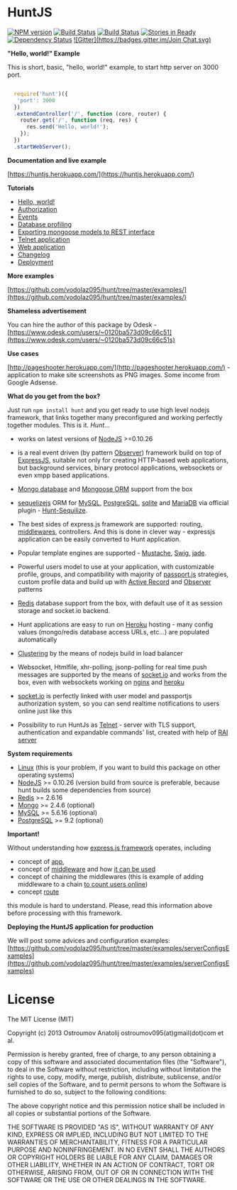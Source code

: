 HuntJS
====================

[![NPM version](https://badge.fury.io/js/hunt.svg)](http://badge.fury.io/js/hunt)
[![Build Status](https://drone.io/bitbucket.org/vodolaz095/hunt/status.png)](https://drone.io/bitbucket.org/vodolaz095/hunt/latest)
[![Build Status](https://travis-ci.org/vodolaz095/hunt.png?branch=master)](https://travis-ci.org/vodolaz095/hunt)
[![Stories in Ready](https://badge.waffle.io/vodolaz095/hunt.png?label=ready&title=Ready)](https://waffle.io/vodolaz095/hunt)
[![Dependency Status](https://gemnasium.com/vodolaz095/hunt.svg)](https://gemnasium.com/vodolaz095/hunt)
[![Gitter](https://badges.gitter.im/Join Chat.svg)](https://gitter.im/vodolaz095/hunt?utm_source=badge&utm_medium=badge&utm_campaign=pr-badge&utm_content=badge)

**"Hello, world!" Example**

This is short, basic, "hello, world!" example, to start http server on 3000 port.

```javascript

  require('hunt')({
   'port': 3000
  })
  .extendController('/', function (core, router) {
    router.get('/', function (req, res) {
      res.send('Hello, world!');
    });
  })
  .startWebServer();

```

**Documentation and live example**

[https://huntjs.herokuapp.com/](https://huntjs.herokuapp.com/)

**Tutorials**

-  [Hello, world!](https://huntjs.herokuapp.com/documentation/tutorial-hello.html)
-  [Authorization](https://huntjs.herokuapp.com/documentation/tutorial-authorization.html)
-  [Events](https://huntjs.herokuapp.com/documentation/tutorial-events.html)
-  [Database profiling](https://huntjs.herokuapp.com/documentation/tutorial-profiling.html)
-  [Exporting mongoose models to REST interface](https://huntjs.herokuapp.com/documentation/tutorial-modelToRest.html)
-  [Telnet application](https://huntjs.herokuapp.com/documentation/tutorial-telnetApplication.html)
-  [Web application](https://huntjs.herokuapp.com/documentation/tutorial-webapplication.html)
-  [Changelog](https://huntjs.herokuapp.com/documentation/tutorial-Changelog.html)
-  [Deployment](https://huntjs.herokuapp.com/documentation/tutorial-ServerConfig.html)



**More examples**

[https://github.com/vodolaz095/hunt/tree/master/examples/](https://github.com/vodolaz095/hunt/tree/master/examples/)

**Shameless advertisement**

You can hire the author of this package by Odesk - [https://www.odesk.com/users/~0120ba573d09c66c51](https://www.odesk.com/users/~0120ba573d09c66c51s)

**Use cases**

[http://pageshooter.herokuapp.com/](http://pageshooter.herokuapp.com/) - application to make site screenshots as PNG images. Some income from Google Adsense.


**What do you get from the box?**

Just run `npm install hunt` and you get ready to use high level nodejs framework,
that links together many preconfigured and working perfectly together modules.
This is it. *Hunt*...

-  works on latest versions of [NodeJS](http://nodejs.org) >=0.10.26

-  is a real event driven (by pattern [Observer](https://en.wikipedia.org/wiki/Observer_pattern))
   framework build on top of [ExpressJS](http://expressjs.com),
   suitable not only for creating HTTP-based web applications, but background services,
   binary protocol applications, websockets or even xmpp based applications.

-  [Mongo database](http://www.mongodb.org/) and
    [Mongoose ORM](http://mongoosejs.com/) support from the box

-  [sequelizejs](http://sequelizejs.com/) ORM for [MySQL](https://www.mysql.com/),
   [PostgreSQL](http://www.postgresql.org/), [sqlite](https://www.sqlite.org/)
   and [MariaDB](https://mariadb.org/) via official plugin - [Hunt-Sequilize](https://www.npmjs.org/package/hunt-sequilize).

-  The best sides of express.js framework are supported: routing,
   [middlewares](http://expressjs.com/api.html#middleware), controllers.
   And this is done in clever way - expressjs application can be easily
   converted to Hunt application.

-  Popular template engines are supported - [Mustache](http://mustache.github.io/mustache.5.html),
   [Swig](http://paularmstrong.github.io/swig/), [jade](https://github.com/visionmedia/jade).

-  Powerful users model to use at your application, with customizable profile, groups,
    and compatibility with majority of [passport.js](http://passportjs.org")
    strategies, custom profile data and build up with
    [Active Record](https://en.wikipedia.org/wiki/Active_record_pattern)
    and [Observer](https://en.wikipedia.org/wiki/Observer_pattern) patterns

-  [Redis](http://redis.io) database support from the box, with default use of it as session storage and socket.io backend.

-  Hunt applications are easy to run on [Heroku](http://heroku.com/) hosting - many config values
    (mongo/redis database access URLs, etc...) are populated automatically

-  [Clustering](http://nodejs.org/docs/latest/api/cluster.html)
    by the means of nodejs build in load balancer

-  Websocket, Htmlfile, xhr-polling, jsonp-polling for real time push messages
    are supported by the means of [socket.io](http://socket.io) and works
    from the box, even with websockets working on [nginx](http://nginx.org/en/docs/http/websocket.html)
    and [heroku](https://devcenter.heroku.com/articles/node-websockets#deploy)

-  [socket.io](http://socket.io/) is perfectly linked with user
    model and passportjs authorization system, so you can send realtime
    notifications to users online just like this

-  Possibility to run HuntJs as [Telnet](https://en.wikipedia.org/wiki/Telnet) - server with TLS support,
  authentication and expandable commands' list, created with help of [RAI server](https://www.npmjs.org/package/rai)


**System requirements**

-  [Linux](http://distrowatch.com/dwres.php?resource=major) (this is your problem, if you want to build this package on other operating systems)
-  [NodeJS](http://nodejs.org/download/) >= 0.10.26 (version build from source is preferable, because hunt builds some dependencies from source)
-  [Redis](http://redis.io/download) >= 2.6.16
-  [Mongo](http://www.mongodb.org/downloads) >= 2.4.6 (optional)
-  [MySQL](https://dev.mysql.com/downloads/mysql/) >= 5.6.16 (optional)
-  [PostgreSQL](http://www.postgresql.org/download/) >= 9.2 (optional)


**Important!**

Without understanding how [express.js framework](http://expressjs.com/) operates, including

 - concept of [app](http://expressjs.com/api.html#express),
 - concept of [middleware](http://expressjs.com/api.html#middleware) and how [it can be used](http://webapplog.com/intro-to-express-js-parameters-error-handling-and-other-middleware/)
 - concept of chaining the middlewares (this is example of adding middleware to a chain [to count users online](http://expressjs.com/guide.html#users-online))
 - concept [route](http://expressjs.com/api.html#app.VERB)

this module is hard to understand. Please, read this information above before processing with this framework.


**Deploying the HuntJS application for production**

We will post some advices and configuration examples:
[https://github.com/vodolaz095/hunt/tree/master/examples/serverConfigsExamples](https://github.com/vodolaz095/hunt/tree/master/examples/serverConfigsExamples)


License
====================
The MIT License (MIT)

Copyright (c) 2013 Ostroumov Anatolij ostroumov095(at)gmail(dot)com et al.

Permission is hereby granted, free of charge, to any person obtaining a copy of
this software and associated documentation files (the "Software"), to deal in
the Software without restriction, including without limitation the rights to
use, copy, modify, merge, publish, distribute, sublicense, and/or sell copies of
the Software, and to permit persons to whom the Software is furnished to do so,
subject to the following conditions:

The above copyright notice and this permission notice shall be included in all
copies or substantial portions of the Software.

THE SOFTWARE IS PROVIDED "AS IS", WITHOUT WARRANTY OF ANY KIND, EXPRESS OR
IMPLIED, INCLUDING BUT NOT LIMITED TO THE WARRANTIES OF MERCHANTABILITY, FITNESS
FOR A PARTICULAR PURPOSE AND NONINFRINGEMENT. IN NO EVENT SHALL THE AUTHORS OR
COPYRIGHT HOLDERS BE LIABLE FOR ANY CLAIM, DAMAGES OR OTHER LIABILITY, WHETHER
IN AN ACTION OF CONTRACT, TORT OR OTHERWISE, ARISING FROM, OUT OF OR IN
CONNECTION WITH THE SOFTWARE OR THE USE OR OTHER DEALINGS IN THE SOFTWARE.
